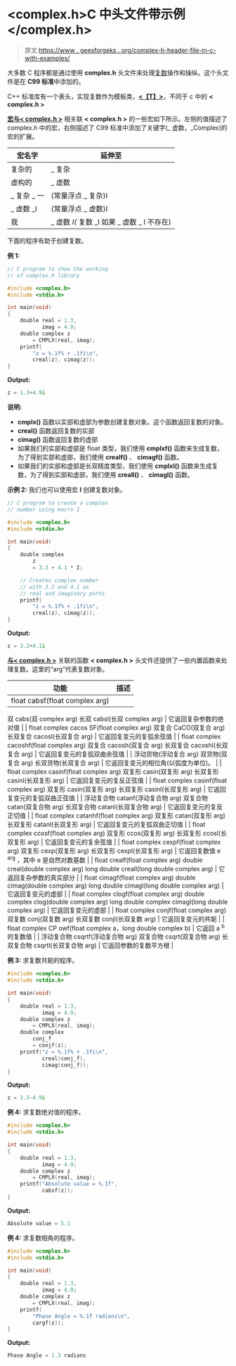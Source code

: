 # <complex.h>C 中头文件带示例</complex.h>

> 原文:[https://www . geesforgeks . org/complex-h-header-file-in-c-with-examples/](https://www.geeksforgeeks.org/complex-h-header-file-in-c-with-examples/)

大多数 C 程序都是通过使用 **complex.h** 头文件来处理[复数](https://www.geeksforgeeks.org/complex-numbers-c-set-1/)操作和操纵。这个头文件是在 **C99 标准**中添加的。

C++ 标准库有一个表头，实现复数作为模板类，**[<【T】>](https://www.geeksforgeeks.org/complex-numbers-c-set-1/)**，不同于 c 中的 **< complex.h >**

**<u>宏与< complex.h ></u>**
相关联 **< complex.h >** 的一些宏如下所示。左侧的值描述了 complex.h 中的宏，右侧描述了 C99 标准中添加了关键字(_ 虚数，_Complex)的宏的扩展。

| 宏名字 | 延伸至 |
| --- | --- |
| 复杂的 | _ 复杂 |
| 虚构的 | _ 虚数 |
| _ 复杂 _ 一 | (常量浮点 _ 复杂)I |
| _ 虚数 _I | (常量浮点 _ 虚数)I |
| 我 | _ 虚数 _I(_ 复数 _I 如果 _ 虚数 _ I 不存在) |

下面的程序有助于创建复数。

**例 1:**

```cpp
// C program to show the working
// of complex.h library

#include <complex.h>
#include <stdio.h>

int main(void)
{
    double real = 1.3,
           imag = 4.9;
    double complex z
        = CMPLX(real, imag);
    printf(
        "z = %.1f% + .1fi\n",
        creal(z), cimag(z));
}
```

**Output:**

```cpp
z = 1.3+4.9i

```

**说明:**

*   **cmplx()** 函数以实部和虚部为参数创建复数对象。这个函数返回复数的对象。
*   **creal()** 函数返回复数的实部
*   **cimag()** 函数返回复数的虚部
*   如果我们的实部和虚部是 float 类型，我们使用 **cmplxf()** 函数来生成复数，为了得到实部和虚部，我们使用 **crealf()** 、 **cimagf()** 函数。
*   如果我们的实部和虚部是长双精度类型，我们使用 **cmplxl()** 函数来生成复数，为了得到实部和虚部，我们使用 **creall()** 、 **cimagl()** 函数。

**示例 2:** 我们也可以使用宏 **I** 创建复数对象。

```cpp
// C program to create a complex
// number using macro I

#include <complex.h>
#include <stdio.h>

int main(void)
{
    double complex
        z
        = 3.2 + 4.1 * I;

    // Creates complex number
    // with 3.2 and 4.1 as
    // real and imaginary parts
    printf(
        "z = %.1f% + .1fi\n",
        creal(z), cimag(z));
}
```

**Output:**

```cpp
z = 3.2+4.1i

```

**<u>与< complex.h ></u>**
关联的函数 **< complex.h >** 头文件还提供了一些内置函数来处理复数。这里的“arg”代表复数对象。

| 功能 | 描述 |
| --- | --- |
| float cabsf(float complex arg)
双 cabs(双 complex arg)
长双 cabsl(长双 complex arg) | 它返回复杂参数的绝对值 |
| float complex cacos SF(float complex arg)
双复合 CaCO(双复合 arg)
长双复合 cacosl(长双复合 arg) | 它返回复变元的复弧余弦值 |
| float complex cacoshf(float complex arg)
双复合 cacosh(双复合 arg)
长双复合 cacoshl(长双复合 arg) | 它返回复变元的复弧双曲余弦值 |
| 浮动货物(浮动复合 arg)
双货物(双复合 arg)
长双货物(长双复合 arg) | 它返回复变元的相位角(以弧度为单位)。 |
| float complex casinf(float complex arg)
双复形 casin(双复形 arg)
长双复形 casinl(长双复形 arg) | 它返回复变元的复反正弦值 |
| float complex casinf(float complex arg)
双复形 casin(双复形 arg)
长双复形 casinl(长双复形 arg) | 它返回复变元的复弧双曲正弦值 |
| 浮动复合物 catanf(浮动复合物 arg)
双复合物 catan(双复合物 arg)
长双复合物 catanl(长双复合物 arg) | 它返回复变元的复反正切值 |
| float complex catanhf(float complex arg)
双复形 catan(双复形 arg)
长双复形 catanl(长双复形 arg) | 它返回复变元的复弧双曲正切值 |
| float complex ccosf(float complex arg)
双复形 ccos(双复形 arg)
长双复形 ccosl(长双复形 arg) | 它返回复变元的复余弦值 |
| float complex cexpf(float complex arg)
双复形 cexp(双复形 arg)
长双复形 cexpl(长双复形 arg) | 它返回复数值 e <sup>arg</sup> ，其中 e 是自然对数基数 |
| float crealf(float complex arg)
double creal(double complex arg)
long double creall(long double complex arg) | 它返回复杂参数的真实部分 |
| float cimagf(float complex arg)
double cimag(double complex arg)
long double cimagl(long double complex arg) | 它返回复变元的虚部 |
| float complex clogf(float complex arg)
double complex clog(double complex arg)
long double complex cimagl(long double complex arg) | 它返回复变元的虚部 |
| float complex conjf(float complex arg)
双复数 conj(双复数 arg)
长双复数 conjl(长双复数 arg) | 它返回复变元的共轭 |
| float complex CP owf(float complex a，long double complex b) | 它返回 a <sup>b</sup> 的复数值 |
| 浮动复合物 csqrtf(浮动复合物 arg)
双复合物 csqrt(双复合物 arg)
长双复合物 csqrtl(长双复合物 arg) | 它返回参数的复数平方根 |

**例 3:** 求复数共轭的程序。

```cpp
#include <complex.h>
#include <stdio.h>

int main(void)
{
    double real = 1.3,
           imag = 4.9;
    double complex z
        = CMPLX(real, imag);
    double complex
        conj_f
        = conjf(z);
    printf("z = %.1f% + .1fi\n",
           creal(conj_f),
           cimag(conj_f));
}
```

**Output:**

```cpp
z = 1.3-4.9i

```

**例 4:** 求复数绝对值的程序。

```cpp
#include <complex.h>
#include <stdio.h>

int main(void)
{
    double real = 1.3,
           imag = 4.9;
    double complex z
        = CMPLX(real, imag);
    printf("Absolute value = %.1f",
           cabsf(z));
}
```

**Output:**

```cpp
Absolute value = 5.1

```

**例 4:** 求复数相角的程序。

```cpp
#include <complex.h>
#include <stdio.h>

int main(void)
{
    double real = 1.3,
           imag = 4.9;
    double complex z
        = CMPLX(real, imag);
    printf(
        "Phase Angle = %.1f radians\n",
        cargf(z));
}
```

**Output:**

```cpp
Phase Angle = 1.3 radians

```